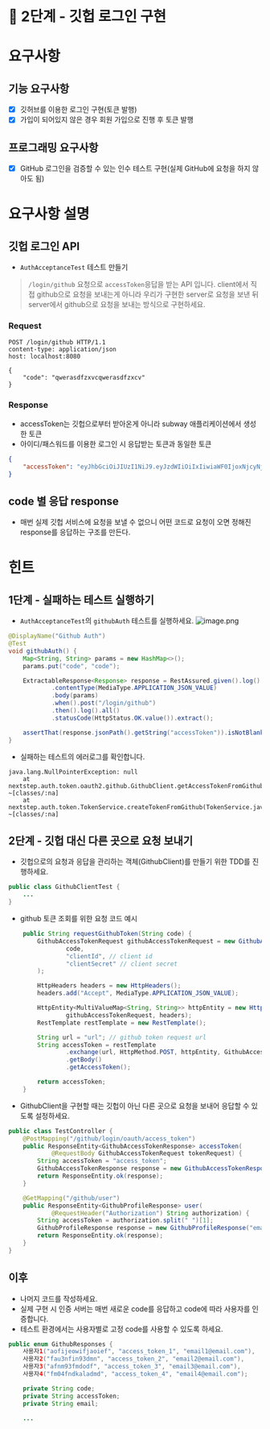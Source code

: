 # 🚀 2단계 - 깃헙 로그인 구현

# 요구사항

## 기능 요구사항

- [x] 깃허브를 이용한 로그인 구현(토큰 발행)
- [x] 가입이 되어있지 않은 경우 회원 가입으로 진행 후 토큰 발행

## 프로그래밍 요구사항

- [x] GitHub 로그인을 검증할 수 있는 인수 테스트 구현(실제 GitHub에 요청을 하지 않아도 됨)

# 요구사항 설명

## 깃헙 로그인 API

- `AuthAcceptanceTest` 테스트 만들기

> `/login/github` 요청으로 `accessToken`응답을 받는 API 입니다. client에서 직접 github으로 요청을 보내는게 아니라 우리가 구현한 server로 요청을 보낸 뒤 server에서 github으로 요청을 보내는 방식으로 구현하세요.

### Request

```http
POST /login/github HTTP/1.1
content-type: application/json
host: localhost:8080

{
    "code": "qwerasdfzxvcqwerasdfzxcv"
}
```

### Response

- accessToken는 깃헙으로부터 받아온게 아니라 subway 애플리케이션에서 생성한 토큰
- 아이디/패스워드를 이용한 로그인 시 응답받는 토큰과 동일한 토큰

```json
{
    "accessToken": "eyJhbGciOiJIUzI1NiJ9.eyJzdWIiOiIxIiwiaWF0IjoxNjcyNjUyMzAwLCJleHAiOjE2NzI2NTU5MDAsInJvbGVzIjpbIlJPTEVfQURNSU4iLCJST0xFX0FETUlOIl19.uaUXk5GkqB6QE_qlZisk3RZ3fL74zDADqbJl6LoLkSc"
}
```

## code 별 응답 response

- 매번 실제 깃헙 서비스에 요청을 보낼 수 없으니 어떤 코드로 요청이 오면 정해진 response를 응답하는 구조를 만든다.

# 힌트

## 1단계 - 실패하는 테스트 실행하기

- `AuthAcceptanceTest`의 `githubAuth` 테스트를 실행하세요.
  ![image.png](https://nextstep-storage.s3.ap-northeast-2.amazonaws.com/0e6ebb9d56f74e788c8645eda9364e42)

```java
@DisplayName("Github Auth")
@Test
void githubAuth() {
    Map<String, String> params = new HashMap<>();
    params.put("code", "code");

    ExtractableResponse<Response> response = RestAssured.given().log().all()
            .contentType(MediaType.APPLICATION_JSON_VALUE)
            .body(params)
            .when().post("/login/github")
            .then().log().all()
            .statusCode(HttpStatus.OK.value()).extract();

    assertThat(response.jsonPath().getString("accessToken")).isNotBlank();
}
```

- 실패하는 테스트의 에러로그를 확인합니다.

```plaintext
java.lang.NullPointerException: null
	at nextstep.auth.token.oauth2.github.GithubClient.getAccessTokenFromGithub(GithubClient.java:42) ~[classes/:na]
	at nextstep.auth.token.TokenService.createTokenFromGithub(TokenService.java:43) ~[classes/:na]
```

## 2단계 - 깃헙 대신 다른 곳으로 요청 보내기

- 깃헙으로의 요청과 응답을 관리하는 객체(GithubClient)를 만들기 위한 TDD를 진행하세요.

```java
public class GithubClientTest {
    ...
}
```

- github 토큰 조회를 위한 요청 코드 예시

```java
    public String requestGithubToken(String code) {
        GithubAccessTokenRequest githubAccessTokenRequest = new GithubAccessTokenRequest(
                code,
                "clientId", // client id
                "clientSecret" // client secret
        );

        HttpHeaders headers = new HttpHeaders();
        headers.add("Accept", MediaType.APPLICATION_JSON_VALUE);

        HttpEntity<MultiValueMap<String, String>> httpEntity = new HttpEntity(
                githubAccessTokenRequest, headers);
        RestTemplate restTemplate = new RestTemplate();

        String url = "url"; // github token request url
        String accessToken = restTemplate
                .exchange(url, HttpMethod.POST, httpEntity, GithubAccessTokenResponse.class)
                .getBody()
                .getAccessToken();

        return accessToken;
    }
```

- GithubClient을 구현할 때는 깃헙이 아닌 다른 곳으로 요청을 보내어 응답할 수 있도록 설정하세요.

```java
public class TestController {
    @PostMapping("/github/login/oauth/access_token")
    public ResponseEntity<GithubAccessTokenResponse> accessToken(
            @RequestBody GithubAccessTokenRequest tokenRequest) {
        String accessToken = "access_token";
        GithubAccessTokenResponse response = new GithubAccessTokenResponse(accessToken, "", "", "");
        return ResponseEntity.ok(response);
    }

    @GetMapping("/github/user")
    public ResponseEntity<GithubProfileResponse> user(
            @RequestHeader("Authorization") String authorization) {
        String accessToken = authorization.split(" ")[1];
        GithubProfileResponse response = new GithubProfileResponse("email@email.com", 20);
        return ResponseEntity.ok(response);
    }
}
```

## 이후

- 나머지 코드를 작성하세요.
- 실제 구현 시 인증 서버는 매번 새로운 code를 응답하고 code에 따라 사용자를 인증합니다.
- 테스트 환경에서는 사용자별로 고정 code를 사용할 수 있도록 하세요.

```java
public enum GithubResponses {
    사용자1("aofijeowifjaoief", "access_token_1", "email1@email.com"),
    사용자2("fau3nfin93dmn", "access_token_2", "email2@email.com"),
    사용자3("afnm93fmdodf", "access_token_3", "email3@email.com"),
    사용자4("fm04fndkaladmd", "access_token_4", "email4@email.com");

    private String code;
    private String accessToken;
    private String email;

    ...
```
